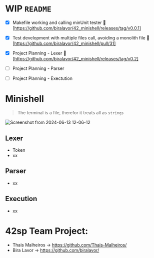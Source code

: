 # WIP ```README```

- [x] Makefile working and calling minUnit tester :tada: [https://github.com/biralavor/42_minishell/releases/tag/v0.0.1]

- [x] Test development with multiple files call, avoiding a monolith file :tada: [https://github.com/biralavor/42_minishell/pull/31]

- [x] Project Planning - Lexer :tada: [https://github.com/biralavor/42_minishell/releases/tag/v0.2]

- [ ] Project Planning - Parser

- [ ] Project Planning - Exectution


# Minishell
> The terminal is a file, therefor it treats all as ```strings```

![Screenshot from 2024-06-13 12-06-12](https://github.com/biralavor/42_minishell/assets/80487147/f569f23a-6b77-4c1f-9a2f-c8dc00696d38)


## Lexer
- Token
- xx
## Parser
- xx
## Execution
- xx

# 42sp Team Project:
- Thais Malheiros -> https://github.com/Thais-Malheiros/
- Bira Lavor -> https://github.com/biralavor/
